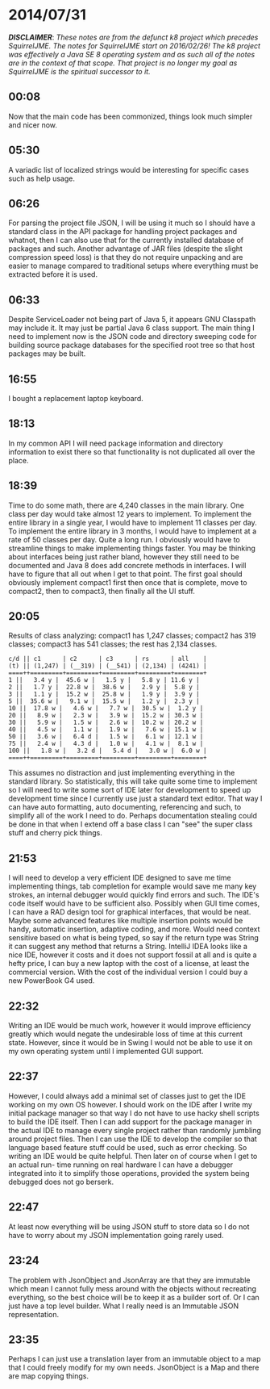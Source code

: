 # 2014/07/31

***DISCLAIMER***: _These notes are from the defunct k8 project which_
_precedes SquirrelJME. The notes for SquirrelJME start on 2016/02/26!_
_The k8 project was effectively a Java SE 8 operating system and as such_
_all of the notes are in the context of that scope. That project is no_
_longer my goal as SquirrelJME is the spiritual successor to it._

## 00:08

Now that the main code has been commonized, things look much simpler and nicer
now.

## 05:30

A variadic list of localized strings would be interesting for specific cases
such as help usage.

## 06:26

For parsing the project file JSON, I will be using it much so I should have a
standard class in the API package for handling project packages and whatnot,
then I can also use that for the currently installed database of packages and
such. Another advantage of JAR files (despite the slight compression speed
loss) is that they do not require unpacking and are easier to manage compared
to traditional setups where everything must be extracted before it is used.

## 06:33

Despite ServiceLoader not being part of Java 5, it appears GNU Classpath may
include it. It may just be partial Java 6 class support. The main thing I need
to implement now is the JSON code and directory sweeping code for building
source package databases for the specified root tree so that host packages may
be built.

## 16:55

I bought a replacement laptop keyboard.

## 18:13

In my common API I will need package information and directory information to
exist there so that functionality is not duplicated all over the place.

## 18:39

Time to do some math, there are 4,240 classes in the main library. One class
per day would take almost 12 years to implement. To implement the entire
library in a single year, I would have to implement 11 classes per day. To
implement the entire library in 3 months, I would have to implement at a rate
of 50 classes per day. Quite a long run. I obviously would have to streamline
things to make implementing things faster. You may be thinking about
interfaces being just rather bland, however they still need to be documented
and Java 8 does add concrete methods in interfaces. I will have to figure that
all out when I get to that point. The first goal should obviously implement
compact1 first then once that is complete, move to compact2, then to compact3,
then finally all the UI stuff.

## 20:05

Results of class analyzing: compact1 has 1,247 classes; compact2 has 319
classes; compact3 has 541 classes; the rest has 2,134 classes.

    
    
    c/d || c1      | c2      | c3      | rs      | all    |
    (t) || (1,247) | (__319) | (__541) | (2,134) | (4241) |
    ====++=========+=========+=========+=========+========+
    1 ||   3.4 y |  45.6 w |   1.5 y |   5.8 y | 11.6 y |
    2 ||   1.7 y |  22.8 w |  38.6 w |   2.9 y |  5.8 y |
    3 ||   1.1 y |  15.2 w |  25.8 w |   1.9 y |  3.9 y |
    5 ||  35.6 w |   9.1 w |  15.5 w |   1.2 y |  2.3 y |
    10 ||  17.8 w |   4.6 w |   7.7 w |  30.5 w |  1.2 y |
    20 ||   8.9 w |   2.3 w |   3.9 w |  15.2 w | 30.3 w |
    30 ||   5.9 w |   1.5 w |   2.6 w |  10.2 w | 20.2 w |
    40 ||   4.5 w |   1.1 w |   1.9 w |   7.6 w | 15.1 w |
    50 ||   3.6 w |   6.4 d |   1.5 w |   6.1 w | 12.1 w |
    75 ||   2.4 w |   4.3 d |   1.0 w |   4.1 w |  8.1 w |
    100 ||   1.8 w |   3.2 d |   5.4 d |   3.0 w |  6.0 w |
    ====++=========+=========+=========+=========+========+

This assumes no distraction and just implementing everything in the standard
library. So statistically, this will take quite some time to implement so I
will need to write some sort of IDE later for development to speed up
development time since I currently use just a standard text editor. That way I
can have auto formatting, auto documenting, referencing and such, to simplify
all of the work I need to do. Perhaps documentation stealing could be done in
that when I extend off a base class I can "see" the super class stuff and
cherry pick things.

## 21:53

I will need to develop a very efficient IDE designed to save me time
implementing things, tab completion for example would save me many key
strokes, an internal debugger would quickly find errors and such. The IDE's
code itself would have to be sufficient also. Possibly when GUI time comes, I
can have a RAD design tool for graphical interfaces, that would be neat. Maybe
some advanced features like multiple insertion points would be handy,
automatic insertion, adaptive coding, and more. Would need context sensitive
based on what is being typed, so say if the return type was String it can
suggest any method that returns a String. IntelliJ IDEA looks like a nice IDE,
however it costs and it does not support fossil at all and is quite a hefty
price, I can buy a new laptop with the cost of a license, at least the
commercial version. With the cost of the individual version I could buy a new
PowerBook G4 used.

## 22:32

Writing an IDE would be much work, however it would improve efficiency greatly
which would negate the undesirable loss of time at this current state.
However, since it would be in Swing I would not be able to use it on my own
operating system until I implemented GUI support.

## 22:37

However, I could always add a minimal set of classes just to get the IDE
working on my own OS however. I should work on the IDE after I write my
initial package manager so that way I do not have to use hacky shell scripts
to build the IDE itself. Then I can add support for the package manager in the
actual IDE to manage every single project rather than randomly jumbling around
project files. Then I can use the IDE to develop the compiler so that language
based feature stuff could be used, such as error checking. So writing an IDE
would be quite helpful. Then later on of course when I get to an actual run-
time running on real hardware I can have a debugger integrated into it to
simplify those operations, provided the system being debugged does not go
berserk.

## 22:47

At least now everything will be using JSON stuff to store data so I do not
have to worry about my JSON implementation going rarely used.

## 23:24

The problem with JsonObject and JsonArray are that they are immutable which
mean I cannot fully mess around with the objects without recreating
everything, so the best choice will be to keep it as a builder sort of. Or I
can just have a top level builder. What I really need is an Immutable JSON
representation.

## 23:35

Perhaps I can just use a translation layer from an immutable object to a map
that I could freely modify for my own needs. JsonObject is a Map and there are
map copying things.

